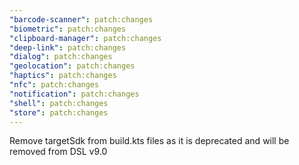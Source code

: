 ```yaml
---
"barcode-scanner": patch:changes
"biometric": patch:changes
"clipboard-manager": patch:changes
"deep-link": patch:changes
"dialog": patch:changes
"geolocation": patch:changes
"haptics": patch:changes
"nfc": patch:changes
"notification": patch:changes
"shell": patch:changes
"store": patch:changes
---
```


Remove targetSdk from build.kts files as it is deprecated and will be removed from DSL v9.0
